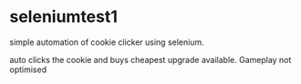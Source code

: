 # seleniumtest1

simple automation of cookie clicker using selenium.
 
auto clicks the cookie and buys cheapest upgrade available. Gameplay not optimised

